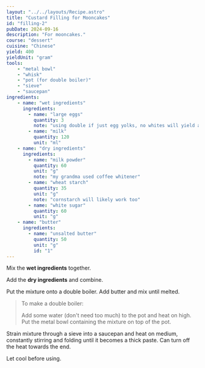 ```yaml
---
layout: "../../layouts/Recipe.astro"
title: "Custard Filling for Mooncakes"
id: "filling-2"
pubDate: 2024-09-16
description: "For mooncakes."
course: "dessert"
cuisine: "Chinese"
yield: 400
yieldUnit: "gram"
tools:
    - "metal bowl"
    - "whisk"
    - "pot (for double boiler)"
    - "sieve"
    - "saucepan"
ingredients:
    - name: "wet ingredients"
      ingredients:
        - name: "large eggs"
          quantity: 3
          note: "using double if just egg yolks, no whites will yield a richer flavour"
        - name: "milk"
          quantity: 120
          unit: "ml"
    - name: "dry ingredients"
      ingredients:
        - name: "milk powder"
          quantity: 60
          unit: "g"
          note: "my grandma used coffee whitener"
        - name: "wheat starch"
          quantity: 35
          unit: "g"
          note: "cornstarch will likely work too"
        - name: "white sugar"
          quantity: 60
          unit: "g"
    - name: "butter"
      ingredients:
        - name: "unsalted butter"
          quantity: 50
          unit: "g"
          id: "1"
---
```

Mix the **wet ingredients** together.

Add the **dry ingredients** and combine.

Put the mixture onto a double boiler. Add <span class="ingredient" data-id="1">butter</span> and mix until melted.
> To make a double boiler:
> 
> Add some water (don't need too much) to the pot and heat on high. Put the metal bowl containing the mixture on top of the pot.

Strain mixture through a sieve into a saucepan and heat on medium, constantly stirring and folding until it becomes a thick paste. Can turn off the heat towards the end.

Let cool before using.